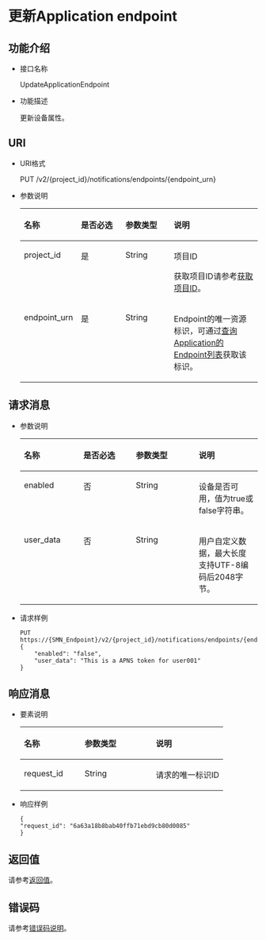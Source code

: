 # 更新Application endpoint<a name="ZH-CN_TOPIC_0118712465"></a>

## 功能介绍<a name="zh-cn_topic_0118694307_section663215"></a>

-   接口名称

    UpdateApplicationEndpoint

-   功能描述

    更新设备属性。


## URI<a name="zh-cn_topic_0118694307_section5968939"></a>

-   URI格式

    PUT /v2/\{project\_id\}/notifications/endpoints/\{endpoint\_urn\}

-   参数说明

    <a name="zh-cn_topic_0118694307_table61411666"></a>
    <table><thead align="left"><tr id="zh-cn_topic_0118694307_row49774232"><th class="cellrowborder" valign="top" width="20.990000000000002%" id="mcps1.1.5.1.1"><p id="zh-cn_topic_0118694307_p5180964"><a name="zh-cn_topic_0118694307_p5180964"></a><a name="zh-cn_topic_0118694307_p5180964"></a>名称</p>
    </th>
    <th class="cellrowborder" valign="top" width="19.75%" id="mcps1.1.5.1.2"><p id="zh-cn_topic_0118694307_p17004965"><a name="zh-cn_topic_0118694307_p17004965"></a><a name="zh-cn_topic_0118694307_p17004965"></a>是否必选</p>
    </th>
    <th class="cellrowborder" valign="top" width="20.990000000000002%" id="mcps1.1.5.1.3"><p id="zh-cn_topic_0118694307_p35224963"><a name="zh-cn_topic_0118694307_p35224963"></a><a name="zh-cn_topic_0118694307_p35224963"></a>参数类型</p>
    </th>
    <th class="cellrowborder" valign="top" width="38.269999999999996%" id="mcps1.1.5.1.4"><p id="zh-cn_topic_0118694307_p34649765"><a name="zh-cn_topic_0118694307_p34649765"></a><a name="zh-cn_topic_0118694307_p34649765"></a>说明</p>
    </th>
    </tr>
    </thead>
    <tbody><tr id="zh-cn_topic_0118694307_row39390935"><td class="cellrowborder" valign="top" width="20.990000000000002%" headers="mcps1.1.5.1.1 "><p id="zh-cn_topic_0118694307_p36549175"><a name="zh-cn_topic_0118694307_p36549175"></a><a name="zh-cn_topic_0118694307_p36549175"></a>project_id</p>
    </td>
    <td class="cellrowborder" valign="top" width="19.75%" headers="mcps1.1.5.1.2 "><p id="zh-cn_topic_0118694307_p7693179"><a name="zh-cn_topic_0118694307_p7693179"></a><a name="zh-cn_topic_0118694307_p7693179"></a>是</p>
    </td>
    <td class="cellrowborder" valign="top" width="20.990000000000002%" headers="mcps1.1.5.1.3 "><p id="zh-cn_topic_0118694307_p19167756"><a name="zh-cn_topic_0118694307_p19167756"></a><a name="zh-cn_topic_0118694307_p19167756"></a>String</p>
    </td>
    <td class="cellrowborder" valign="top" width="38.269999999999996%" headers="mcps1.1.5.1.4 "><p id="zh-cn_topic_0118694307_p9084369"><a name="zh-cn_topic_0118694307_p9084369"></a><a name="zh-cn_topic_0118694307_p9084369"></a>项目ID</p>
    <p id="zh-cn_topic_0118694307_p14650458"><a name="zh-cn_topic_0118694307_p14650458"></a><a name="zh-cn_topic_0118694307_p14650458"></a>获取项目ID请参考<a href="获取项目ID.md">获取项目ID</a>。</p>
    </td>
    </tr>
    <tr id="zh-cn_topic_0118694307_row21768161"><td class="cellrowborder" valign="top" width="20.990000000000002%" headers="mcps1.1.5.1.1 "><p id="zh-cn_topic_0118694307_p18390601"><a name="zh-cn_topic_0118694307_p18390601"></a><a name="zh-cn_topic_0118694307_p18390601"></a>endpoint_urn</p>
    </td>
    <td class="cellrowborder" valign="top" width="19.75%" headers="mcps1.1.5.1.2 "><p id="zh-cn_topic_0118694307_p13243689"><a name="zh-cn_topic_0118694307_p13243689"></a><a name="zh-cn_topic_0118694307_p13243689"></a>是</p>
    </td>
    <td class="cellrowborder" valign="top" width="20.990000000000002%" headers="mcps1.1.5.1.3 "><p id="zh-cn_topic_0118694307_p66105898"><a name="zh-cn_topic_0118694307_p66105898"></a><a name="zh-cn_topic_0118694307_p66105898"></a>String</p>
    </td>
    <td class="cellrowborder" valign="top" width="38.269999999999996%" headers="mcps1.1.5.1.4 "><p id="zh-cn_topic_0118694307_p52977523"><a name="zh-cn_topic_0118694307_p52977523"></a><a name="zh-cn_topic_0118694307_p52977523"></a>Endpoint的唯一资源标识，可通过<a href="查询Application的Endpoint列表.md">查询Application的Endpoint列表</a>获取该标识。</p>
    </td>
    </tr>
    </tbody>
    </table>


## 请求消息<a name="zh-cn_topic_0118694307_section53720453"></a>

-   参数说明

    <a name="zh-cn_topic_0118694307_table45251091"></a>
    <table><thead align="left"><tr id="zh-cn_topic_0118694307_row14981763"><th class="cellrowborder" valign="top" width="25%" id="mcps1.1.5.1.1"><p id="zh-cn_topic_0118694307_p5563313"><a name="zh-cn_topic_0118694307_p5563313"></a><a name="zh-cn_topic_0118694307_p5563313"></a>名称</p>
    </th>
    <th class="cellrowborder" valign="top" width="22.06%" id="mcps1.1.5.1.2"><p id="zh-cn_topic_0118694307_p47975183"><a name="zh-cn_topic_0118694307_p47975183"></a><a name="zh-cn_topic_0118694307_p47975183"></a>是否必选</p>
    </th>
    <th class="cellrowborder" valign="top" width="26.47%" id="mcps1.1.5.1.3"><p id="zh-cn_topic_0118694307_p60784581"><a name="zh-cn_topic_0118694307_p60784581"></a><a name="zh-cn_topic_0118694307_p60784581"></a>参数类型</p>
    </th>
    <th class="cellrowborder" valign="top" width="26.47%" id="mcps1.1.5.1.4"><p id="zh-cn_topic_0118694307_p24604028"><a name="zh-cn_topic_0118694307_p24604028"></a><a name="zh-cn_topic_0118694307_p24604028"></a>说明</p>
    </th>
    </tr>
    </thead>
    <tbody><tr id="zh-cn_topic_0118694307_row30212363"><td class="cellrowborder" valign="top" width="25%" headers="mcps1.1.5.1.1 "><p id="zh-cn_topic_0118694307_p31282356"><a name="zh-cn_topic_0118694307_p31282356"></a><a name="zh-cn_topic_0118694307_p31282356"></a>enabled</p>
    </td>
    <td class="cellrowborder" valign="top" width="22.06%" headers="mcps1.1.5.1.2 "><p id="zh-cn_topic_0118694307_p50842877"><a name="zh-cn_topic_0118694307_p50842877"></a><a name="zh-cn_topic_0118694307_p50842877"></a>否</p>
    </td>
    <td class="cellrowborder" valign="top" width="26.47%" headers="mcps1.1.5.1.3 "><p id="zh-cn_topic_0118694307_p24632334"><a name="zh-cn_topic_0118694307_p24632334"></a><a name="zh-cn_topic_0118694307_p24632334"></a>String</p>
    </td>
    <td class="cellrowborder" valign="top" width="26.47%" headers="mcps1.1.5.1.4 "><p id="zh-cn_topic_0118694307_p49062032"><a name="zh-cn_topic_0118694307_p49062032"></a><a name="zh-cn_topic_0118694307_p49062032"></a>设备是否可用，值为true或false字符串。</p>
    </td>
    </tr>
    <tr id="zh-cn_topic_0118694307_row64305920"><td class="cellrowborder" valign="top" width="25%" headers="mcps1.1.5.1.1 "><p id="zh-cn_topic_0118694307_p41397042"><a name="zh-cn_topic_0118694307_p41397042"></a><a name="zh-cn_topic_0118694307_p41397042"></a>user_data</p>
    </td>
    <td class="cellrowborder" valign="top" width="22.06%" headers="mcps1.1.5.1.2 "><p id="zh-cn_topic_0118694307_p64826129"><a name="zh-cn_topic_0118694307_p64826129"></a><a name="zh-cn_topic_0118694307_p64826129"></a>否</p>
    </td>
    <td class="cellrowborder" valign="top" width="26.47%" headers="mcps1.1.5.1.3 "><p id="zh-cn_topic_0118694307_p16425092"><a name="zh-cn_topic_0118694307_p16425092"></a><a name="zh-cn_topic_0118694307_p16425092"></a>String</p>
    </td>
    <td class="cellrowborder" valign="top" width="26.47%" headers="mcps1.1.5.1.4 "><p id="zh-cn_topic_0118694307_p55364084"><a name="zh-cn_topic_0118694307_p55364084"></a><a name="zh-cn_topic_0118694307_p55364084"></a>用户自定义数据，最大长度支持UTF-8编码后2048字节。</p>
    </td>
    </tr>
    </tbody>
    </table>

-   请求样例

    ```
    PUT https://{SMN_Endpoint}/v2/{project_id}/notifications/endpoints/{endpoint_urn}
    {
        "enabled": "false", 
        "user_data": "This is a APNS token for user001"
    }
    ```


## 响应消息<a name="zh-cn_topic_0118694307_section13722030"></a>

-   要素说明

    <a name="zh-cn_topic_0118694307_table33599791"></a>
    <table><thead align="left"><tr id="zh-cn_topic_0118694307_row25482430"><th class="cellrowborder" valign="top" width="29.872987298729875%" id="mcps1.1.4.1.1"><p id="zh-cn_topic_0118694307_p50810959"><a name="zh-cn_topic_0118694307_p50810959"></a><a name="zh-cn_topic_0118694307_p50810959"></a>名称</p>
    </th>
    <th class="cellrowborder" valign="top" width="35.063506350635066%" id="mcps1.1.4.1.2"><p id="zh-cn_topic_0118694307_p22047016"><a name="zh-cn_topic_0118694307_p22047016"></a><a name="zh-cn_topic_0118694307_p22047016"></a>参数类型</p>
    </th>
    <th class="cellrowborder" valign="top" width="35.063506350635066%" id="mcps1.1.4.1.3"><p id="zh-cn_topic_0118694307_p40977906"><a name="zh-cn_topic_0118694307_p40977906"></a><a name="zh-cn_topic_0118694307_p40977906"></a>说明</p>
    </th>
    </tr>
    </thead>
    <tbody><tr id="zh-cn_topic_0118694307_row17937528"><td class="cellrowborder" valign="top" width="29.872987298729875%" headers="mcps1.1.4.1.1 "><p id="zh-cn_topic_0118694307_p43653635"><a name="zh-cn_topic_0118694307_p43653635"></a><a name="zh-cn_topic_0118694307_p43653635"></a>request_id</p>
    </td>
    <td class="cellrowborder" valign="top" width="35.063506350635066%" headers="mcps1.1.4.1.2 "><p id="zh-cn_topic_0118694307_p46283551"><a name="zh-cn_topic_0118694307_p46283551"></a><a name="zh-cn_topic_0118694307_p46283551"></a>String</p>
    </td>
    <td class="cellrowborder" valign="top" width="35.063506350635066%" headers="mcps1.1.4.1.3 "><p id="zh-cn_topic_0118694307_p57980147"><a name="zh-cn_topic_0118694307_p57980147"></a><a name="zh-cn_topic_0118694307_p57980147"></a>请求的唯一标识ID</p>
    </td>
    </tr>
    </tbody>
    </table>

-   响应样例

    ```
    {
    "request_id": "6a63a18b8bab40ffb71ebd9cb80d0085"
    }
    ```


## 返回值<a name="section242171292113"></a>

请参考[返回值](返回值.md)。

## 错误码<a name="section73211020122511"></a>

请参考[错误码说明](错误码说明.md)。

